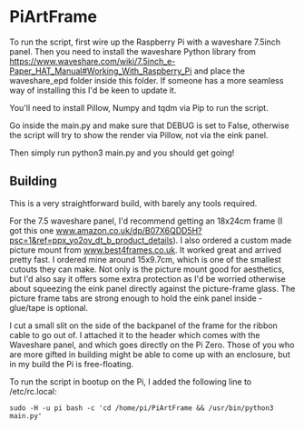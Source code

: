 # PiArtFrame

To run the script, first wire up the Raspberry Pi with a waveshare 7.5inch panel.
Then you need to install the waveshare Python library from https://www.waveshare.com/wiki/7.5inch_e-Paper_HAT_Manual#Working_With_Raspberry_Pi and place the waveshare_epd folder inside this folder. If someone has a more seamless way of installing this I'd be keen to update it.

You'll need to install Pillow, Numpy and tqdm via Pip to run the script.

Go inside the main.py and make sure that DEBUG is set to False, otherwise the script will try to show the render via Pillow, not via the eink panel.

Then simply run python3 main.py and you should get going!

## Building
This is a very straightforward build, with barely any tools required.

For the 7.5 waveshare panel, I'd recommend getting an 18x24cm frame (I got this one www.amazon.co.uk/dp/B07X6QDD5H?psc=1&ref=ppx_yo2ov_dt_b_product_details). I also ordered a custom made picture mount from www.best4frames.co.uk. It worked great and arrived pretty fast. I ordered mine around 15x9.7cm, which is one of the smallest cutouts they can make. Not only is the picture mount good for aesthetics, but I'd also say it offers some extra protection as I'd be worried otherwise about squeezing the eink panel directly against the picture-frame glass. The picture frame tabs are strong enough to hold the eink panel inside - glue/tape is optional.

I cut a small slit on the side of the backpanel of the frame for the ribbon cable to go out of. I attached it to the header which comes with the Waveshare panel, and which goes directly on the Pi Zero. Those of you who are more gifted in building might be able to come up with an enclosure, but in my build the Pi is free-floating.

To run the script in bootup on the Pi, I added the following line to /etc/rc.local:
```
sudo -H -u pi bash -c 'cd /home/pi/PiArtFrame && /usr/bin/python3 main.py'
```
